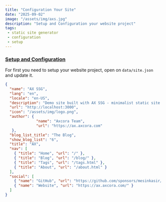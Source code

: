 ```yaml
---
title: "Configuration Your Site"
date: "2025-09-02"
image: "/assets/img/axs.jpg"
description: "Setup and Configuration your website project"
tags: 
 - static site generator
 - configuration
 - setup
---
```

### [Setup and Configuration](/docs/configuration.html)

For first you need to setup your website project, open on `data/site.json` and update it.

```json
{
  "name": "AX SSG",
  "lang": "en",
  "locale": "en-US",
  "description": "Demo site built with AX SSG - minimalist static site generator with modern design - by Axcora tech",
  "url": "http://localhost:3000",
  "icon": "/assets/img/logo.png",
  "author": {
              "name": "Axcora Team", 
              "url": "https://ax.axcora.com" 
   },
  "blog_list_title": "The Blog",
  "show_blog_list": "6",
  "title": "AX",
  "nav": [
    { "title": "Home", "url": "/" },
    { "title": "Blog", "url": "/blog/" },
    { "title": "Tags", "url": "/tags.html" },
    { "title": "About", "url": "/about.html" }
  ],
  "social": [
    { "name": "GitHub", "url": "https://github.com/sponsors/mesinkasir/"},
    { "name": "Website", "url": "https://ax.axcora.com/" }
  ]
}

```
